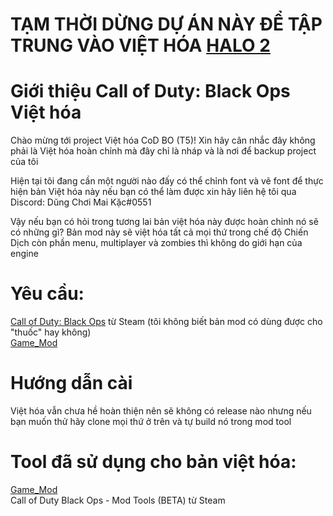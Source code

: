 # TẠM THỜI DỪNG DỰ ÁN NÀY ĐỂ TẬP TRUNG VÀO VIỆT HÓA [HALO 2](https://viethoagame.com/threads/halo-2-vista-aka-legacy-viet-hoa.350/)
# Giới thiệu Call of Duty: Black Ops Việt hóa

Chào mừng tới project Việt hóa CoD BO (T5)! Xin hãy cân nhắc đây không phải là Việt hóa hoàn chỉnh mà đây chỉ là nháp và là nơi để backup project của tôi

Hiện tại tôi đang cần một người nào đấy có thể chỉnh font và vẽ font để thực hiện bản Việt hóa này nếu bạn có thể làm được xin hãy liên hệ tôi qua Discord: Dũng Chơi Mai Kặc#0551

Vậy nếu bạn có hỏi trong tương lai bản việt hóa này được hoàn chỉnh nó sẽ có những gì? Bản mod này sẽ việt hóa tất cả mọi thứ trong chế độ Chiến Dịch còn phần menu, multiplayer và zombies thì không do giới hạn của engine

# Yêu cầu:
[Call of Duty: Black Ops](https://store.steampowered.com/app/42700/Call_of_Duty_Black_Ops/) từ Steam (tôi không biết bản mod có dùng được cho "thuốc" hay không) <br />
[Game_Mod](https://github.com/Nukem9/LinkerMod/releases)

# Hướng dẫn cài
Việt hóa vẫn chưa hề hoàn thiện nên sẽ không có release nào nhưng nếu bạn muốn thử hãy clone mọi thứ ở trên và tự build nó trong mod tool

# Tool đã sử dụng cho bản việt hóa:
[Game_Mod](https://github.com/Nukem9/LinkerMod/releases) <br />
Call of Duty Black Ops - Mod Tools (BETA) từ Steam <br />
